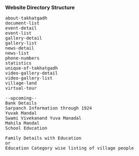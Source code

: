 ### Website Directory Structure

<pre>
about-takhatgadh
document-list
event-detail
event-list
gallery-detail
gallery-list
news-detail
news-list
phone-numbers
statistics
unique-of-takhatgadh
video-gallery-detail
video-gallery-list
village-land
virtual-tour

--upcoming--
Bank Details
Sarpanch Information through 1924
Yuvak Mandal
Swami Vivekanand Yuva Manadal
Mahila Mandal
School Education

Family Details with Education
or
Education Category wise listing of village people
</pre>

